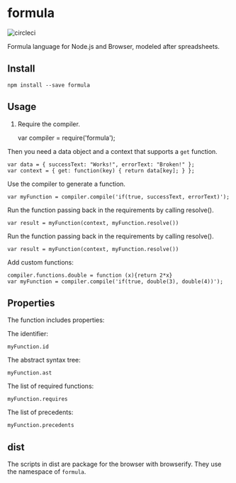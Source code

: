 # formula

![circleci](https://circleci.com/gh/WebsiteHQ/formula.svg?style=shield&circle-token=:circle-token)

Formula language for Node.js and Browser, modeled after spreadsheets.

## Install

    npm install --save formula

## Usage

1. Require the compiler.

    var compiler = require('formula');

Then you need a data object and a context that supports
a `get` function.

    var data = { successText: "Works!", errorText: "Broken!" };
    var context = { get: function(key) { return data[key]; } };

Use the compiler to generate a function.

    var myFunction = compiler.compile('if(true, successText, errorText)');

Run the function passing back in the requirements by calling resolve().

    var result = myFunction(context, myFunction.resolve())
    
Run the function passing back in the requirements by calling resolve().

    var result = myFunction(context, myFunction.resolve())

Add custom functions:

    compiler.functions.double = function (x){return 2*x}
    var myFunction = compiler.compile('if(true, double(3), double(4))');

## Properties

The function includes properties:

The identifier:

    myFunction.id

The abstract syntax tree:

    myFunction.ast

The list of required functions:

    myFunction.requires

The list of precedents:

    myFunction.precedents

## dist

The scripts in dist are package for the browser with browserify. They use the namespace of `formula`.
